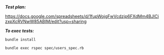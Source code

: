 ***Test plan:***

https://docs.google.com/spreadsheets/d/1fupWojgFwVcdzjp6FXdMm4BJlCizxpXcRVNwW85ABIM/edit?usp=sharing

***To exec tests:***


`bundle install`


`bundle exec rspec spec/users_spec.rb`